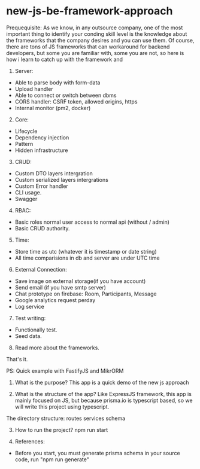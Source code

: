 # new-js-be-framework-approach

Prequequisite: As we know, in any outsource company, one of the most important thing to identify your conding skill level is the knowledge about the frameworks that the company desires and you can use them. Of course, there are tons of JS frameworks that can workaround for backend developers, but some you are familiar with, some you are not, so here is how i learn to catch up with the framework and 

1) Server:
- Able to parse body with form-data
- Upload handler
- Able to connect or switch between dbms
- CORS handler: CSRF token, allowed origins, https
- Internal monitor (pm2, docker)

2) Core:
- Lifecycle
- Dependency injection
- Pattern
- Hidden infrastructure

3) CRUD:
- Custom DTO layers intergration
- Custom serialized layers intergrations
- Custom Error handler
- CLI usage.
- Swagger

4) RBAC:
- Basic roles normal user access to normal api (without / admin)
- Basic CRUD authority.

5) Time:
- Store time as utc (whatever it is timestamp or date string)
- All time comparisions in db and server are under UTC time

6) External Connection:
- Save image on external storage(if you have account)
- Send email (if you have smtp server)
- Chat prototype on firebase: Room, Participants, Message
- Google analytics request perday
- Log service

7) Test writing:
- Functionally test.
- Seed data.

8) Read more about the frameworks.

That's it.

PS: Quick example with FastifyJS and MikrORM

1) What is the purpose?
This app is a quick demo of the new js approach

2) What is the structure of the app?
Like ExpressJS framework, this app is mainly focused on JS, but because prisma.io is typescript based, so we will write this project using typescript.

The directory structure:
routes
services
schema

3) How to run the project?
npm run start

4) References:

- Before you start, you must generate prisma schema in your source code, run "npm run generate"
